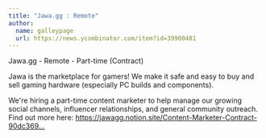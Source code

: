 ```yaml
---
title: "Jawa.gg : Remote"
author:
  name: galleypage
  url: https://news.ycombinator.com/item?id=39900481
---
```

Jawa.gg - Remote - Part-time (Contract)

Jawa is the marketplace for gamers! We make it safe and easy to buy and sell gaming hardware (especially PC builds and components).

We&#x27;re hiring a part-time content marketer to help manage our growing social channels, influencer relationships, and general community outreach. Find out more here: <a href="https:&#x2F;&#x2F;jawagg.notion.site&#x2F;Content-Marketer-Contract-90dc36973a104689adb90e61d394e585" rel="nofollow">https:&#x2F;&#x2F;jawagg.notion.site&#x2F;Content-Marketer-Contract-90dc369...</a>
